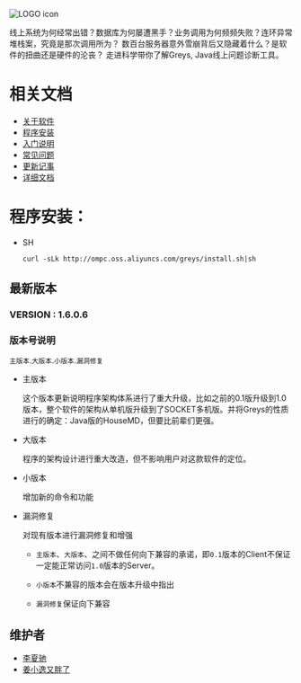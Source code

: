 ![LOGO icon](https://raw.githubusercontent.com/oldmanpushcart/images/master/greys/greys-logo-readme.png)

>
线上系统为何经常出错？数据库为何屡遭黑手？业务调用为何频频失败？连环异常堆栈案，究竟是那次调用所为？
数百台服务器意外雪崩背后又隐藏着什么？是软件的扭曲还是硬件的沦丧？
走进科学带你了解Greys, Java线上问题诊断工具。

# 相关文档

* [关于软件](Home)
* [程序安装](installing)
* [入门说明](Getting-Start)
* [常见问题](FAQ)
* [更新记事](Chronicle)
* [详细文档](greys-pdf)

# 程序安装：

- SH

  ```
  curl -sLk http://ompc.oss.aliyuncs.com/greys/install.sh|sh
  ```

## 最新版本

### **VERSION :** 1.6.0.6

### 版本号说明

`主版本`.`大版本`.`小版本`.`漏洞修复`

* 主版本

  这个版本更新说明程序架构体系进行了重大升级，比如之前的0.1版升级到1.0版本，整个软件的架构从单机版升级到了SOCKET多机版。并将Greys的性质进行的确定：Java版的HouseMD，但要比前辈们更强。

* 大版本

  程序的架构设计进行重大改造，但不影响用户对这款软件的定位。

* 小版本

  增加新的命令和功能

* 漏洞修复

  对现有版本进行漏洞修复和增强
  
  - `主版本`、`大版本`、之间不做任何向下兼容的承诺，即`0.1`版本的Client不保证一定能正常访问`1.0`版本的Server。

  - `小版本`不兼容的版本会在版本升级中指出

  - `漏洞修复`保证向下兼容

## 维护者

* [李夏驰](http://www.weibo.com/vlinux)
* [姜小逸又胖了](http://weibo.com/chengtd)
